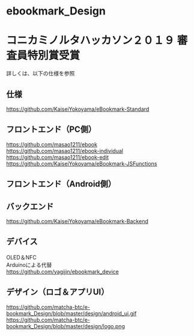 # ebookmark_Design

# コニカミノルタハッカソン２０１９ 審査員特別賞受賞  

詳しくは、以下の仕様を参照  

## 仕様  
https://github.com/KaiseiYokoyama/eBookmark-Standard

## フロントエンド（PC側）  
https://github.com/masao1211/ebook  
https://github.com/masao1211/ebook-individual  
https://github.com/masao1211/ebook-edit  
https://github.com/KaiseiYokoyama/eBookmark-JSFunctions  

## フロントエンド（Android側）  


## バックエンド  
https://github.com/KaiseiYokoyama/eBookmark-Backend  

## デバイス  
OLED＆NFC  
Arduinoによる代替  
https://github.com/yagijin/ebookmark_device

## デザイン（ロゴ＆アプリUI）
https://github.com/matcha-btc/e-bookmark_Design/blob/master/design/android_ui.gif
https://github.com/matcha-btc/e-bookmark_Design/blob/master/design/logo.png
